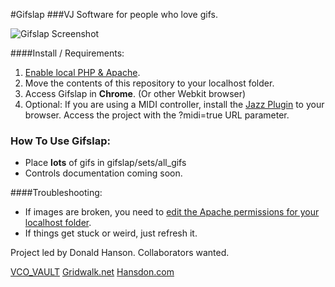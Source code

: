 #Gifslap
###VJ Software for people who love gifs.

![Gifslap Screenshot](http://vcovault.com/digital_posters/thumbnails/still1_thumb.png)

####Install / Requirements:
1. <a href="http://coolestguidesontheplanet.com/get-apache-mysql-php-phpmyadmin-working-osx-10-9-mavericks/">Enable local PHP & Apache</a>.
2. Move the contents of this repository to your localhost folder.
3. Access Gifslap in **Chrome**. (Or other Webkit browser)
4. Optional: If you are using a MIDI controller, install the <a href="http://jazz-soft.net/download/">Jazz Plugin</a> to your browser. Access the project with the ?midi=true URL parameter.

### How To Use Gifslap:
- Place **lots** of gifs in gifslap/sets/all_gifs
- Controls documentation coming soon.

####Troubleshooting:
- If images are broken, you need to <a href="https://discussions.apple.com/thread/1043112#4973464">edit the Apache permissions for your localhost folder</a>.
- If things get stuck or weird, just refresh it.

Project led by Donald Hanson. Collaborators wanted.

<a href="http://vcovault.com">VCO_VAULT</a>
<a href="http://gridwalk.net">Gridwalk.net</a>
<a href="http://hansdon.com">Hansdon.com</a>